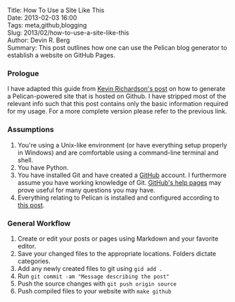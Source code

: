 Title: How To Use a Site Like This  
Date: 2013-02-03 16:00  
Tags: meta,github,blogging  
Slug: 2013/02/how-to-use-a-site-like-this  
Author: Devin R. Berg  
Summary: This post outlines how one can use the Pelican blog generator to establish a website on GitHub Pages.  


### Prologue
I have adapted this guide from [Kevin Richardson's post](http://magically.us/2013-02-03/creating-a-pelican-powered-site-on-github-pages.html) on how to generate a Pelican-powered site that is hosted on Github. I have stripped most of the relevant info such that this post contains only the basic information required for my usage. For a more complete version please refer to the previous link.


### Assumptions
1. You're using a Unix-like environment (or have everything setup properly in Windows) and are comfortable using a command-line terminal and shell.
2. You have Python.
3. You have installed Git and have created a [GitHub](http://github.com) account. I furthermore assume you have working knowledge of Git. [GitHub's help pages](https://help.github.com/) may prove useful for many questions you may have.
4. Everything relating to Pelican is installed and configured according to [this post](http://magically.us/2013-02-03/creating-a-pelican-powered-site-on-github-pages.html).


### General Workflow
1. Create or edit your posts or pages using Markdown and your favorite editor.
2. Save your changed files to the appropriate locations. Folders dictate categories.
3. Add any newly created files to git using `gid add .`
4. Run `git commit -am "Message describing the post"`
5. Push the source changes with `git push origin source`
6. Push compiled files to your website with `make github`